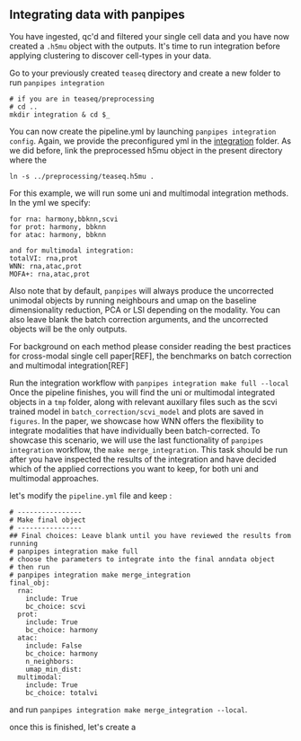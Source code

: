 ## Integrating data with panpipes

You have ingested, qc'd and filtered your single cell data and you have now created a `.h5mu` object with the outputs.
It's time to run integration before applying clustering to discover cell-types in your data.

Go to your previously created `teaseq` directory and create a new folder to run `panpipes integration`

```
# if you are in teaseq/preprocessing
# cd ..
mkdir integration & cd $_
```
You can now create the pipeline.yml by launching `panpipes integration config`. Again, we provide the preconfigured yml in the [integration]() folder.
As we did before, link the preprocessed h5mu object in the present directory where the 

```
ln -s ../preprocessing/teaseq.h5mu .
```

For this example, we will run some uni and multimodal integration methods. 
In the yml we specify:



```
for rna: harmony,bbknn,scvi
for prot: harmony, bbknn
for atac: harmony, bbknn

and for multimodal integration:
totalVI: rna,prot
WNN: rna,atac,prot 
MOFA+: rna,atac,prot

```
Also note that by default, `panpipes` will always produce the uncorrected unimodal objects by running neighbours and umap on the baseline dimensionality reduction, PCA or LSI depending on the modality. You can also leave blank the batch correction arguments, and the uncorrected objects will be the only outputs.

For background on each method please consider reading the best practices for cross-modal single cell paper[REF], the benchmarks on batch correction and multimodal integration[REF]

Run the integration workflow with `panpipes integration make full --local`
Once the pipeline finishes, you will find the uni or multimodal integrated objects in a `tmp` folder, along with relevant auxillary files such as the scvi trained model in `batch_correction/scvi_model` and plots are saved in `figures`.
In the paper, we showcase how WNN offers the flexibility to integrate modalities that have individually been batch-corrected.
To showcase this scenario, we will use the last functionality of `panpipes integration` workflow, the `make merge_integration`. This task should be run after you have inspected the results of the integration and have decided which of the applied corrections you want to keep, for both uni and multimodal approaches.

let's modify the `pipeline.yml` file and keep :

```
# ----------------
# Make final object
# ----------------
## Final choices: Leave blank until you have reviewed the results from running
# panpipes integration make full
# choose the parameters to integrate into the final anndata object
# then run
# panpipes integration make merge_integration
final_obj:
  rna:
    include: True
    bc_choice: scvi
  prot:
    include: True
    bc_choice: harmony
  atac:
    include: False
    bc_choice: harmony
    n_neighbors:
    umap_min_dist:
  multimodal:
    include: True
    bc_choice: totalvi

```
and run `panpipes integration make merge_integration --local`.

once this is finished, let's create a 
